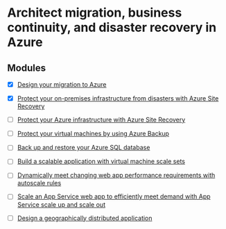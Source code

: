 # Architect migration, business continuity, and disaster recovery in Azure

## Modules

- [x] [Design your migration to Azure](https://docs.microsoft.com/en-us/learn/modules/design-your-migration-to-azure/)
- [x] [Protect your on-premises infrastructure from disasters with Azure Site Recovery](https://docs.microsoft.com/en-us/learn/modules/protect-on-premises-infrastructure-with-azure-site-recovery/)
- [ ] [Protect your Azure infrastructure with Azure Site Recovery](https://docs.microsoft.com/en-us/learn/modules/protect-infrastructure-with-site-recovery/)
- [ ] [Protect your virtual machines by using Azure Backup](https://docs.microsoft.com/en-us/learn/modules/protect-virtual-machines-with-azure-backup/)
- [ ] [Back up and restore your Azure SQL database](https://docs.microsoft.com/en-us/learn/modules/backup-restore-azure-sql/)
- [ ] [Build a scalable application with virtual machine scale sets](https://docs.microsoft.com/en-us/learn/modules/build-app-with-scale-sets/)
- [ ] [Dynamically meet changing web app performance requirements with autoscale rules](https://docs.microsoft.com/en-us/learn/modules/app-service-autoscale-rules/)
- [ ] [Scale an App Service web app to efficiently meet demand with App Service scale up and scale out](https://docs.microsoft.com/en-us/learn/modules/app-service-scale-up-scale-out/)
- [ ] [Design a geographically distributed application](https://docs.microsoft.com/en-us/learn/modules/design-a-geographically-distributed-application/)

